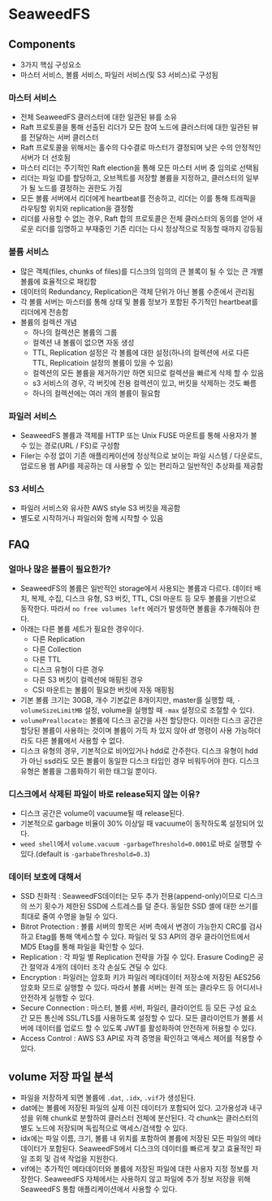 # SeaweedFS

## Components
- 3가지 핵심 구성요소
- 마스터 서비스, 볼륨 서비스, 파일러 서비스(및 S3 서비스)로 구성됨
### 마스터 서비스
- 전체 SeaweedFS 클러스터에 대한 일관된 뷰를 소유
- Raft 프로토콜을 통해 선출된 리더가 모든 참여 노드에 클러스터에 대한 일관된 뷰를 전달하는 서버 클러스터
- Raft 프로토콜을 위해서는 홀수의 다수결로 마스터가 결정되며 낮은 수의 안정적인 서버가 더 선호됨
- 마스터 리더는 주기적인 Raft election을 통해 모든 마스터 서버 중 임의로 선택됨
- 리더는 파일 ID를 할당하고, 오브젝트를 저장할 볼륨을 지정하고, 클러스터의 일부가 될 노드를 결정하는 권한도 가짐
- 모든 볼륨 서버에서 리더에게 heartbeat를 전송하고, 리더는 이를 통해 트래픽을 라우팅할 위치와 replication을 결정함
- 리더를 사용할 수 없는 경우, Raft 합의 프로토콜은 전체 클러스터의 동의를 얻어 새로운 리더를 임명하고 부재중인 기존 리더는 다시 정상적으로 작동할 때까지 강등됨
### 볼륨 서비스
- 많은 객체(files, chunks of files)를 디스크의 임의의 큰 블록이 될 수 있는 큰 개별 볼륨에 효율적으로 패킹함
- 데이터의 Redundancy, Replication은 객체 단위가 아닌 볼륨 수준에서 관리됨
- 각 볼륨 서버는 마스터를 통해 상태 및 볼륨 정보가 포함된 주기적인 heartbeat를 리더에게 전송함
- 볼륨의 컬렉션 개념
    - 하나의 컬렉션은 볼륨의 그룹
    - 컬렉션 내 볼륨이 없으면 자동 생성
    - TTL, Replication 설정은 각 볼륨에 대한 설정(하나의 컬렉션에 서로 다른 TTL, Replicatioin 설정의 볼륨이 있을 수 있음)
    - 컬렉션의 모든 볼륨을 제거하기만 하면 되므로 컬렉션을 빠르게 삭제 할 수 있음
    - s3 서비스의 경우, 각 버킷에 전용 컬렉션이 있고, 버킷을 삭제하는 것도 빠름
    - 하나의 컬렉션에는 여러 개의 볼륨이 필요함

### 파일러 서비스
- SeaweedFS 볼륨과 객체를 HTTP 또는 Unix FUSE 마운트를 통해 사용자가 볼 수 있는 경로(URL / FS)로 구성함
- Filer는 수정 없이 기존 애플리케이션에 정상적으로 보이는 파일 시스템 / 다운로드, 업로드용 웹 API를 제공하는 데 사용할 수 있는 편리하고 일반적인 추상화를 제공함
### S3 서비스
- 파일러 서비스와 유사한 AWS style S3 버킷을 제공함
- 별도로 시작하거나 파일러와 함께 시작할 수 있음

## FAQ
### 얼마나 많은 볼륨이 필요한가?
- SeaweedFS의 볼륨은 일반적인 storage에서 사용되는 볼륨과 다르다. 데이터 배치, 복제, 수집, 디스크 유형, S3 버킷, TTL, CSI 마운트 등 모두 볼륨을 기반으로 동작한다. 따라서 `no free volumes left` 에러가 발생하면 볼륨을 추가해줘야 한다. 
- 아래는 다른 볼륨 세트가 필요한 경우이다.
    - 다른 Replication
    - 다른 Collection
    - 다른 TTL
    - 디스크 유형이 다른 경우
    - 다른 S3 버킷이 컬렉션에 매핑된 경우
    - CSI 마운트는 볼륨이 필요한 버킷에 자동 매핑됨
- 기본 볼륨 크기는 30GB, 개수 기본값은 8개이지만, master를 실행할 때, `-volumeSizeLimitMB` 설정, volume을 실행할 때 `-max` 설정으로 조절할 수 있다.
- `volumePreallocate는` 볼륨에 디스크 공간을 사전 할당한다. 이러한 디스크 공간은 할당된 볼륨이 사용하는 것이며 볼륨이 가득 차 있지 않아 df 명령이 사용 가능하더라도 다른 볼륨에서 사용할 수 없다.
- 디스크 유형의 경우, 기본적으로 비어있거나 hdd로 간주한다. 디스크 유형이 hdd가 아닌 ssd라도 모든 볼륨이 동일한 디스크 타입인 경우 비워두어야 한다. 디스크 유형은 볼륨을 그룹화하기 위한 태그일 뿐이다.
### 디스크에서 삭제된 파일이 바로 release되지 않는 이유?
- 디스크 공간은 volume이 vacuume될 때 release된다.
- 기본적으로 garbage 비율이 30% 이상일 때 vacuume이 동작하도록 설정되어 있다.
- `weed shell`에서 `volume.vacuum -garbageThreshold=0.0001`로 바로 실행할 수 있다.(default is `-garbabeThreshold=0.3`)
### 데이터 보호에 대해서
- SSD 친화적 : SeaweedFS데이터는 모두 추가 전용(append-only)이므로 디스크의 쓰기 횟수가 제한된 SSD에 스트레스를 덜 준다. 동일한 SSD 셸에 대한 쓰기를 최대로 줄여 수명을 늘릴 수 있다.
- Bitrot Protection : 볼륨 서버의 항목은 서버 측에서 변경이 가능한지 CRC를 검사하고 Etag를 통해 액세스할 수 있다. 파일러 및 S3 API의 경우 클라이언트에서 MD5 Etag를 통해 파일을 확인할 수 있다.
- Replication : 각 파일 별 Replication 전략을 가질 수 있다. Erasure Coding은 공간 절약과 4개의 데이터 조각 손실도 견딜 수 있다.
- Encryption : 파일러는 암호화 키가 파일러 메타데이터 저장소에 저장된 AES256 암호화 모드로 실행할 수 있다. 따라서 볼륨 서버는 원격 또는 클라우드 등 어디서나 안전하게 실행할 수 있다. 
- Secure Connection : 마스터, 볼륨 서버, 파일러, 클라이언트 등 모든 구성 요소 간 모든 통신에 SSL/TLS를 사용하도록 설정할 수 있다. 모든 클라이언트가 볼륨 서버에 데이터를 업로드 할 수 있도록 JWT를 활성화하여 안전하게 허용할 수 있다.
- Access Control : AWS S3 API로 자격 증명을 확인하고 액세스 제어를 적용할 수 있다.

## volume 저장 파일 분석
- 파일을 저장하게 되면 볼륨에 `.dat`, `.idx`, `.vif`가 생성된다.
- dat에는 볼륨에 저장된 파일의 실제 이진 데이터가 포함되어 있다. 고가용성과 내구성을 위해 chunk로 분할하여 클러스터 전체에 분산된다. 각 chunk는 클러스터의 별도 노드에 저장되며 독립적으로 액세스/검색할 수 있다.
- idx에는 파일 이름, 크기, 볼륨 내 위치를 포함하여 볼륨에 저장된 모든 파일의 메타데이터가 포함된다. SeaweedFS에서 디스크의 데이터를 빠르게 찾고 효율적인 파일 조회 및 검색 작업을 지원한다.
- vif에는 추가적인 메타데이터와 볼륨에 저장된 파일에 대한 사용자 지정 정보를 저장한다. SeaweedFS 자체에서는 사용하지 않고 파일에 추가 정보 저장을 위해 SeaweedFS 통합 애플리케이션에서 사용할 수 있다.